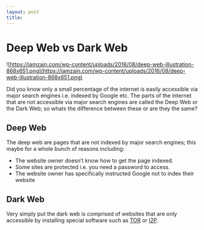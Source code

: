 ```yaml
---
layout: post
title:
---
```

# Deep Web vs Dark Web

![https://iamzain.com/wp-content/uploads/2016/08/deep-web-illustration-868x651.png](https://iamzain.com/wp-content/uploads/2016/08/deep-web-illustration-868x651.png)

Did you know only a small percentage of the internet is easily accessible via major search engines i.e. indexed by Google etc. The parts of the internet that are not accessible via major search engines are called the Deep Web or the Dark Web; so whats the difference between these or are they the same?

## **Deep Web**

The deep web are pages that are not indexed by major search engines; this maybe for a whole bunch of reasons including:

- The website owner doesn’t know how to get the page indexed.
- Some sites are protected i.e. you need a password to access.
- The website owner has specifically instructed Google not to index their website

## **Dark Web**

Very simply put the dark web is comprised of websites that are only accessible by installing special software such as [TOR](https://www.torproject.org/) or [I2P](https://geti2p.net/en/).